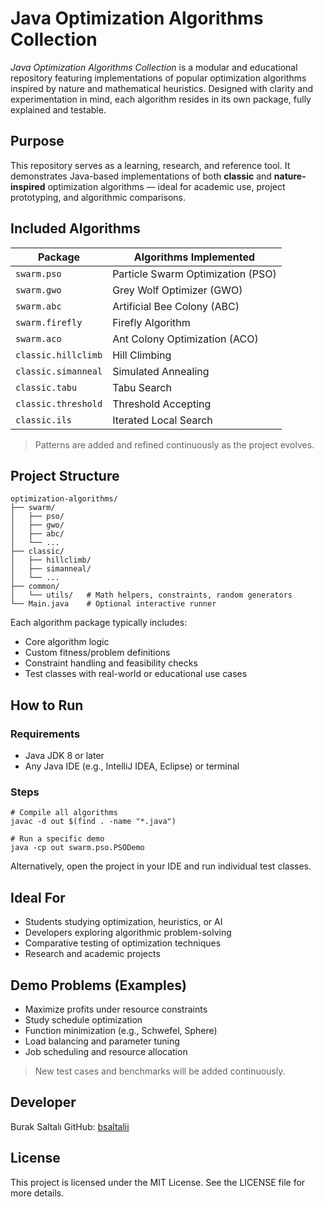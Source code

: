# Java Optimization Algorithms Collection

*Java Optimization Algorithms Collection* is a modular and educational repository featuring implementations of popular optimization algorithms inspired by nature and mathematical heuristics. Designed with clarity and experimentation in mind, each algorithm resides in its own package, fully explained and testable.

## Purpose

This repository serves as a learning, research, and reference tool.
It demonstrates Java-based implementations of both **classic** and **nature-inspired** optimization algorithms — ideal for academic use, project prototyping, and algorithmic comparisons.

## Included Algorithms

| Package             | Algorithms Implemented            |
| ------------------- | --------------------------------- |
| `swarm.pso`         | Particle Swarm Optimization (PSO) |
| `swarm.gwo`         | Grey Wolf Optimizer (GWO)         |
| `swarm.abc`         | Artificial Bee Colony (ABC)       |
| `swarm.firefly`     | Firefly Algorithm                 |
| `swarm.aco`         | Ant Colony Optimization (ACO)     |
| `classic.hillclimb` | Hill Climbing                     |
| `classic.simanneal` | Simulated Annealing               |
| `classic.tabu`      | Tabu Search                       |
| `classic.threshold` | Threshold Accepting               |
| `classic.ils`       | Iterated Local Search             |

> Patterns are added and refined continuously as the project evolves.

## Project Structure

```
optimization-algorithms/
├── swarm/
│   ├── pso/
│   ├── gwo/
│   ├── abc/
│   └── ...
├── classic/
│   ├── hillclimb/
│   ├── simanneal/
│   └── ...
├── common/
│   └── utils/   # Math helpers, constraints, random generators
└── Main.java    # Optional interactive runner
```

Each algorithm package typically includes:

* Core algorithm logic
* Custom fitness/problem definitions
* Constraint handling and feasibility checks
* Test classes with real-world or educational use cases

## How to Run

### Requirements

* Java JDK 8 or later
* Any Java IDE (e.g., IntelliJ IDEA, Eclipse) or terminal

### Steps

```
# Compile all algorithms
javac -d out $(find . -name "*.java")

# Run a specific demo
java -cp out swarm.pso.PSODemo
```

Alternatively, open the project in your IDE and run individual test classes.

## Ideal For

* Students studying optimization, heuristics, or AI
* Developers exploring algorithmic problem-solving
* Comparative testing of optimization techniques
* Research and academic projects

## Demo Problems (Examples)

* Maximize profits under resource constraints
* Study schedule optimization
* Function minimization (e.g., Schwefel, Sphere)
* Load balancing and parameter tuning
* Job scheduling and resource allocation

> New test cases and benchmarks will be added continuously.

## Developer

Burak Saltalı
GitHub: [bsaltalii](https://github.com/bsaltalii)

## License

This project is licensed under the MIT License.
See the LICENSE file for more details.
